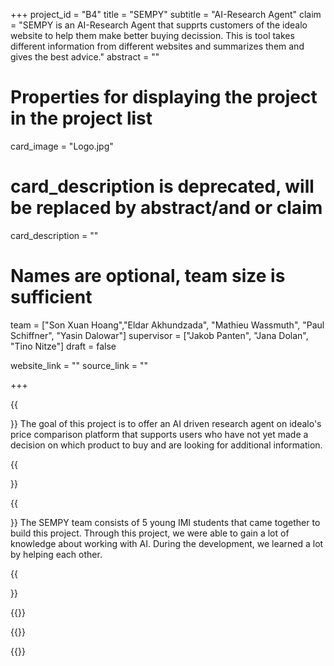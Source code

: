 +++
project_id = "B4"
title = "SEMPY"
subtitle = "AI-Research Agent"
claim = "SEMPY is an AI-Research Agent that supprts customers of the idealo website to help them make better buying decission. This is tool takes different information from different websites and summarizes them and gives the best advice."
abstract = ""

# Properties for displaying the project in the project list
card_image = "Logo.jpg"
# card_description is deprecated, will be replaced by abstract/and or claim
card_description = "" 

# Names are optional, team size is sufficient
team = ["Son Xuan Hoang","Eldar Akhundzada", "Mathieu Wassmuth", "Paul Schiffner", "Yasin Dalowar"]
supervisor = ["Jakob Panten", "Jana Dolan", "Tino Nitze"]
draft = false

website_link = ""
source_link = ""

+++

{{<section title="Our Goal">}}
The goal of this project is to offer an AI driven research agent on idealo's price comparison platform that supports users who have not yet made a decision on which product to buy and are looking for additional information. 

{{</section>}}


{{<section title="The team">}}
The SEMPY team consists of 5 young IMI students that came together to build this project. Through this project, we were able to gain a lot of knowledge about working with AI. During the development, we learned a lot by helping each other.

{{</section>}} 

{{<gallery>}}
<!-- {{<team-member image="cat.jpg" name="Son Xuan Hoang">}} -->
{{<team-member image="Paul.jpg" name="Paul Schiffner">}}
<!-- {{<team-member image="cat.jpg" name="Yasin Dalowar">}} -->
<!-- {{<team-member image="cat.jpg" name="Mathieu Wassmuth">}}
{{<team-member image="cat.jpg" name="Eldar Akhundzada">}} -->
{{</gallery>}}

